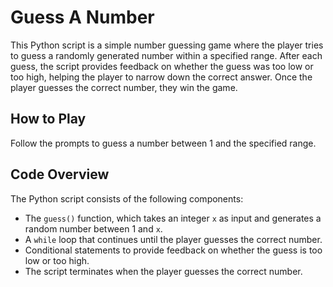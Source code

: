 # Guess A Number

This Python script is a simple number guessing game where the player tries to guess a randomly generated number within a specified range. After each guess, the script provides feedback on whether the guess was too low or too high, helping the player to narrow down the correct answer. Once the player guesses the correct number, they win the game.

## How to Play

Follow the prompts to guess a number between 1 and the specified range.

## Code Overview

The Python script consists of the following components:

- The `guess()` function, which takes an integer `x` as input and generates a random number between 1 and `x`.
- A `while` loop that continues until the player guesses the correct number.
- Conditional statements to provide feedback on whether the guess is too low or too high.
- The script terminates when the player guesses the correct number.
